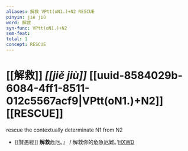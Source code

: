 ```yaml
---
aliases: 解救 VPtt(oN1.)+N2 RESCUE
pinyin: jiě jiù
word: 解救
syn-func: VPtt(oN1.)+N2
sem-feat: 
total: 1
concept: RESCUE 
---
```

# [[解救]] *[[jiě jiù]]*  [[uuid-8584029b-6084-4ff1-8511-012c5567acf9|VPtt(oN1.)+N2]] [[RESCUE]]
rescue the contextually determinate N1 from N2
 - [[賢愚經]] **解救**危厄。』 / 解救你的危急厄難。’[HXWD](https://hxwd.org/textview.html?location=KR6b0059_T_001-0351c.47)
